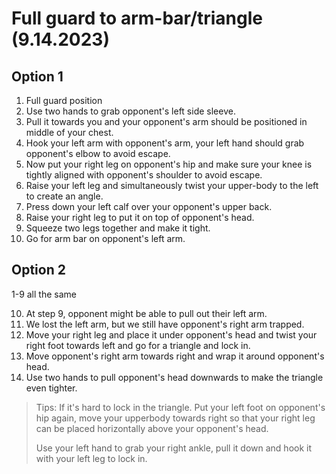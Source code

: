# Full guard to arm-bar/triangle (9.14.2023)

## Option 1

1. Full guard position
2. Use two hands to grab opponent's left side sleeve.&#x20;
3. Pull it towards you and your opponent's arm should be positioned in middle of your chest.&#x20;
4. Hook your left arm with opponent's arm, your left hand should grab opponent's elbow to avoid escape.
5. Now put your right leg on opponent's hip and make sure your knee is tightly aligned with opponent's shoulder to avoid escape.
6. Raise your left leg and simultaneously twist your upper-body to the left to create an angle.
7. Press down your left calf over your opponent's upper back.
8. Raise your right leg to put it on top of opponent's head.
9. Squeeze two legs together and make it tight.
10. Go for arm bar on opponent's left arm.

## Option 2

1-9 all the same

10. At step 9, opponent might be able to pull out their left arm.
11. We lost the left arm, but we still have opponent's right arm trapped.
12. Move your right leg and place it under opponent's head and twist your right foot towards left and go for a triangle and lock in.
13. Move opponent's right arm towards right and wrap it around opponent's head.
14. Use two hands to pull opponent's head downwards to make the triangle even tighter.

> Tips: If it's hard to lock in the triangle. Put your left foot on opponent's hip again, move your upperbody towards right so that your right leg can be placed horizontally above your opponent's head.&#x20;
>
> Use your left hand to grab your right ankle, pull it down and hook it with your left leg to lock in.
